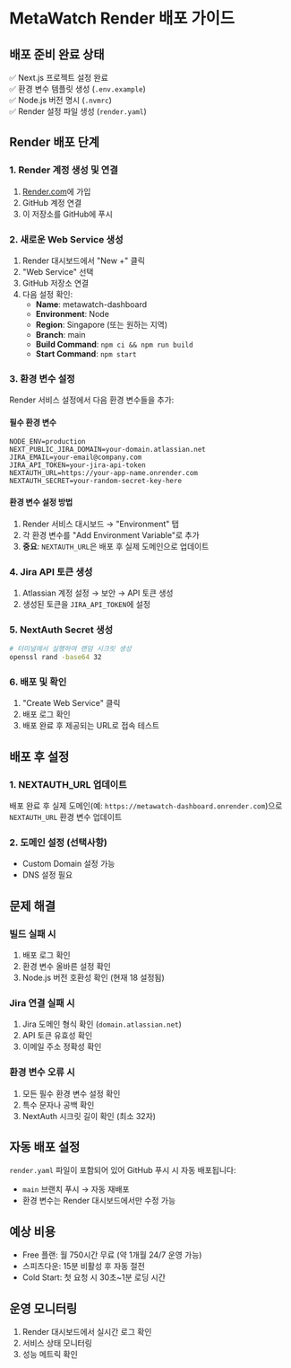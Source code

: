 # MetaWatch Render 배포 가이드

## 배포 준비 완료 상태

✅ Next.js 프로젝트 설정 완료  
✅ 환경 변수 템플릿 생성 (`.env.example`)  
✅ Node.js 버전 명시 (`.nvmrc`)  
✅ Render 설정 파일 생성 (`render.yaml`)  

## Render 배포 단계

### 1. Render 계정 생성 및 연결
1. [Render.com](https://render.com)에 가입
2. GitHub 계정 연결
3. 이 저장소를 GitHub에 푸시

### 2. 새로운 Web Service 생성
1. Render 대시보드에서 "New +" 클릭
2. "Web Service" 선택
3. GitHub 저장소 연결
4. 다음 설정 확인:
   - **Name**: metawatch-dashboard
   - **Environment**: Node
   - **Region**: Singapore (또는 원하는 지역)
   - **Branch**: main
   - **Build Command**: `npm ci && npm run build`
   - **Start Command**: `npm start`

### 3. 환경 변수 설정
Render 서비스 설정에서 다음 환경 변수들을 추가:

#### 필수 환경 변수
```
NODE_ENV=production
NEXT_PUBLIC_JIRA_DOMAIN=your-domain.atlassian.net
JIRA_EMAIL=your-email@company.com
JIRA_API_TOKEN=your-jira-api-token
NEXTAUTH_URL=https://your-app-name.onrender.com
NEXTAUTH_SECRET=your-random-secret-key-here
```

#### 환경 변수 설정 방법
1. Render 서비스 대시보드 → "Environment" 탭
2. 각 환경 변수를 "Add Environment Variable"로 추가
3. **중요**: `NEXTAUTH_URL`은 배포 후 실제 도메인으로 업데이트

### 4. Jira API 토큰 생성
1. Atlassian 계정 설정 → 보안 → API 토큰 생성
2. 생성된 토큰을 `JIRA_API_TOKEN`에 설정

### 5. NextAuth Secret 생성
```bash
# 터미널에서 실행하여 랜덤 시크릿 생성
openssl rand -base64 32
```

### 6. 배포 및 확인
1. "Create Web Service" 클릭
2. 배포 로그 확인
3. 배포 완료 후 제공되는 URL로 접속 테스트

## 배포 후 설정

### 1. NEXTAUTH_URL 업데이트
배포 완료 후 실제 도메인(예: `https://metawatch-dashboard.onrender.com`)으로 `NEXTAUTH_URL` 환경 변수 업데이트

### 2. 도메인 설정 (선택사항)
- Custom Domain 설정 가능
- DNS 설정 필요

## 문제 해결

### 빌드 실패 시
1. 배포 로그 확인
2. 환경 변수 올바른 설정 확인
3. Node.js 버전 호환성 확인 (현재 18 설정됨)

### Jira 연결 실패 시
1. Jira 도메인 형식 확인 (`domain.atlassian.net`)
2. API 토큰 유효성 확인
3. 이메일 주소 정확성 확인

### 환경 변수 오류 시
1. 모든 필수 환경 변수 설정 확인
2. 특수 문자나 공백 확인
3. NextAuth 시크릿 길이 확인 (최소 32자)

## 자동 배포 설정

`render.yaml` 파일이 포함되어 있어 GitHub 푸시 시 자동 배포됩니다:
- `main` 브랜치 푸시 → 자동 재배포
- 환경 변수는 Render 대시보드에서만 수정 가능

## 예상 비용
- Free 플랜: 월 750시간 무료 (약 1개월 24/7 운영 가능)
- 스피츠다운: 15분 비활성 후 자동 절전
- Cold Start: 첫 요청 시 30초~1분 로딩 시간

## 운영 모니터링
1. Render 대시보드에서 실시간 로그 확인
2. 서비스 상태 모니터링
3. 성능 메트릭 확인